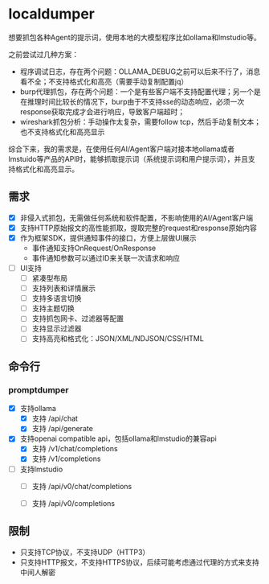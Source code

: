 # localdumper

想要抓包各种Agent的提示词，使用本地的大模型程序比如ollama和lmstudio等。

之前尝试过几种方案：

- 程序调试日志，存在两个问题：OLLAMA_DEBUG之前可以后来不行了，消息看不全；不支持格式化和高亮（需要手动复制配置jq）
- burp代理抓包，存在两个问题：一个是有些客户端不支持配置代理；另一个是在推理时间比较长的情况下，burp由于不支持sse的动态响应，必须一次response获取完成才会进行响应，导致客户端超时；
- wireshark抓包分析：手动操作太复杂，需要follow tcp，然后手动复制文本；也不支持格式化和高亮显示

综合下来，我的需求是，在使用任何AI/Agent客户端对接本地ollama或者lmstuido等产品的API时，能够抓取提示词（系统提示词和用户提示词），并且支持格式化和高亮显示。

## 需求

- [x] 非侵入式抓包，无需做任何系统和软件配置，不影响使用的AI/Agent客户端
- [x] 支持HTTP原始报文的高性能抓取，提取完整的request和response原始内容
- [x] 作为框架SDK，提供通知事件的接口，方便上层做UI展示
  - 事件通知支持OnRequest/OnResponse
  - 事件通知参数可以通过ID来关联一次请求和响应
- [ ] UI支持
  - [ ] 紧凑型布局
  - [ ] 支持列表和详情展示
  - [ ] 支持多语言切换
  - [ ] 支持主题切换
  - [ ] 支持抓包网卡、过滤器等配置
  - [ ] 支持显示过滤器
  - [ ] 支持高亮和格式化：JSON/XML/NDJSON/CSS/HTML

## 命令行

### promptdumper

- [x] 支持ollama
  - [x] 支持 /api/chat
  - [x] 支持 /api/generate
- [x] 支持openai compatible api，包括ollama和lmstudio的兼容api
  - [x] 支持 /v1/chat/completions
  - [x] 支持 /v1/completions
- [ ] 支持lmstudio
  - [ ] 支持 /api/v0/chat/completions
  - [ ] 支持 /api/v0/completions


## 限制

- 只支持TCP协议，不支持UDP（HTTP3）
- 只支持HTTP报文，不支持HTTPS协议，后续可能考虑通过代理的方式来支持中间人解密